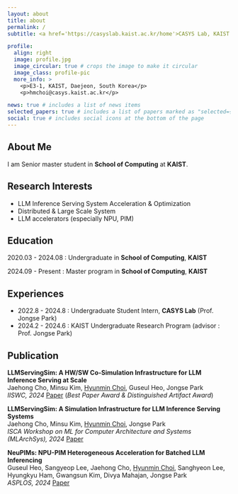 ```yaml
---
layout: about
title: about
permalink: /
subtitle: <a href='https://casyslab.kaist.ac.kr/home'>CASYS Lab, KAIST

profile:
  align: right
  image: profile.jpg
  image_circular: true # crops the image to make it circular
  image_class: profile-pic
  more_info: >
    <p>E3-1, KAIST, Daejeon, South Korea</p>
    <p>hmchoi@casys.kaist.ac.kr</p>

news: true # includes a list of news items
selected_papers: true # includes a list of papers marked as "selected={true}"
social: true # includes social icons at the bottom of the page
---
```


## About Me

I am Senior master student in **School of Computing** at **KAIST**.

## Research Interests

- LLM Inference Serving System Acceleration & Optimization
- Distributed & Large Scale System
- LLM accelerators (especially NPU, PIM)

## Education

2020.03 - 2024.08 : Undergraduate in **School of Computing**, **KAIST**

2024.09 - Present : Master program in **School of Computing**, **KAIST**

## Experiences

- 2022.8 - 2024.8 : Undergraduate Student Intern, **CASYS Lab** (Prof. Jongse Park)
- 2024.2 - 2024.6 : KAIST Undergraduate Research Program (advisor : Prof. Jongse Park)

## Publication


**LLMServingSim: A HW/SW Co-Simulation Infrastructure for LLM Inference Serving at Scale**  
Jaehong Cho, Minsu Kim, <u>Hyunmin Choi</u>, Guseul Heo, Jongse Park  
*IISWC, 2024* [Paper](https://arxiv.org/abs/2408.05499) (*Best Paper Award & Distinguished Artifact Award*)

**LLMServingSim: A Simulation Infrastructure for LLM Inference Serving Systems**  
Jaehong Cho, Minsu Kim, <u>Hyunmin Choi</u>, Jongse Park  
*ISCA Workshop on ML for Computer Architecture and Systems (MLArchSys), 2024* [Paper](https://openreview.net/pdf?id=LI2IUfI8km)

**NeuPIMs: NPU-PIM Heterogeneous Acceleration for Batched LLM Inferencing**  
Guseul Heo, Sangyeop Lee, Jaehong Cho, <u>Hyunmin Choi</u>, Sanghyeon Lee, Hyungkyu Ham, Gwangsun Kim, Divya Mahajan, Jongse Park  
*ASPLOS, 2024* [Paper](https://arxiv.org/abs/2403.00579)
